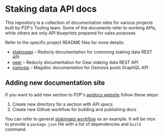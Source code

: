 # Staking data API docs

This repository is a collection of documentation sites for various projects built by P2P's Tooling team. Some of the documents refer to working APIs, while others are only API blueprints prepared for sales purposes.

Refer to the specific project README files for more details:

* [stakingapi](stakingapi/) – Redocly documentation for commong staking data REST API
* [gear](gear/) – Redocly documentation for Gear staking data REST API
* [osmosis](osmosis/) – Magidoc documentation for Osmosis pools GraphQL API

## Adding new documentation site

If you want to add new section to P2P's [apidocs website](https://api.data.p2p.org/) follow these steps:

1. Create new directory for a section with API specs
2. Create new Github workflow for building and publishing docs

You can refer to general [stakingapi workflow](.github/workflows/publish-stakingapi-to-cloudflare.yml) as an example. It will be nice to provide a `package.json` file with a list of dependencies and `build` command.
